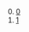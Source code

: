 0. [0](http://blog.keithcirkel.co.uk/how-to-use-npm-as-a-build-tool/)
0. [1](http://substack.net/task_automation_with_npm_run)
